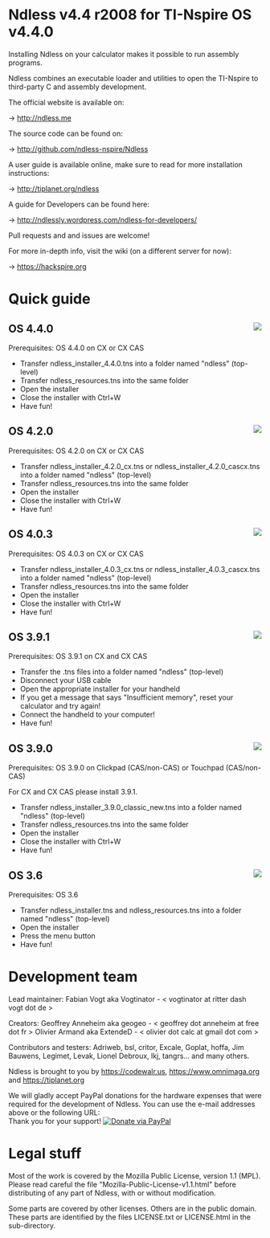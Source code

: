 Ndless v4.4 r2008 for TI-Nspire OS v4.4.0
=============================================

Installing Ndless on your calculator makes it possible to run assembly programs.

Ndless combines an executable loader and utilities to open the TI-Nspire to third-party C and assembly development.

The official website is available on:

->    http://ndless.me

The source code can be found on:

->    http://github.com/ndless-nspire/Ndless 

A user guide is available online, make sure to read for more installation instructions:

->    http://tiplanet.org/ndless

A guide for Developers can be found here:

->    http://ndlessly.wordpress.com/ndless-for-developers/

Pull requests and and issues are welcome!

For more in-depth info, visit the wiki (on a different server for now):

->    https://hackspire.org

Quick guide
===========

OS 4.4.0 <img src="http://i.imgur.com/mDOg6JG.png" align="right">
--------

Prerequisites: OS 4.4.0 on CX or CX CAS

* Transfer ndless_installer_4.4.0.tns into a folder named "ndless" (top-level)
* Transfer ndless_resources.tns into the same folder
* Open the installer
* Close the installer with Ctrl+W
* Have fun!

OS 4.2.0 <img src="http://i.imgur.com/GS2K9tS.png" align="right">
--------

Prerequisites: OS 4.2.0 on CX or CX CAS

* Transfer ndless_installer_4.2.0_cx.tns or ndless_installer_4.2.0_cascx.tns into a folder named "ndless" (top-level)
* Transfer ndless_resources.tns into the same folder
* Open the installer
* Close the installer with Ctrl+W
* Have fun!

OS 4.0.3 <img src="https://i.imgur.com/oEsrtC2.png" align="right">
--------

Prerequisites: OS 4.0.3 on CX or CX CAS

* Transfer ndless_installer_4.0.3_cx.tns or ndless_installer_4.0.3_cascx.tns into a folder named "ndless" (top-level)
* Transfer ndless_resources.tns into the same folder
* Open the installer
* Close the installer with Ctrl+W
* Have fun!

OS 3.9.1 <img src="https://i.imgur.com/rT8Ltmy.png" align="right">
--------

Prerequisites: OS 3.9.1 on CX and CX CAS

* Transfer the .tns files into a folder named "ndless" (top-level)
* Disconnect your USB cable
* Open the appropriate installer for your handheld
* If you get a message that says "Insufficient memory", reset your calculator and try again!
* Connect the handheld to your computer!
* Have fun!


OS 3.9.0 <img src="https://i.imgur.com/V9U8RSc.png" align="right">
--------

Prerequisites: OS 3.9.0 on Clickpad (CAS/non-CAS) or Touchpad (CAS/non-CAS)

For CX and CX CAS please install 3.9.1.

* Transfer ndless_installer_3.9.0_classic_new.tns into a folder named "ndless" (top-level)
* Transfer ndless_resources.tns into the same folder
* Open the installer
* Close the installer with Ctrl+W
* Have fun!

OS 3.6 <img src="http://www.mirari.fr/NwM1" align="right">
------

Prerequisites: OS 3.6 

* Transfer ndless_installer.tns and ndless_resources.tns into a folder named "ndless" (top-level)
* Open the installer
* Press the menu button
* Have fun!

Development team
================

Lead maintainer:
  Fabian Vogt aka Vogtinator - < vogtinator at ritter dash vogt dot de >

Creators:
  Geoffrey Anneheim aka geogeo - < geoffrey dot anneheim at free dot fr >
  Olivier Armand aka ExtendeD  - < olivier dot calc at gmail dot com >

Contributors and testers: Adriweb, bsl, critor, Excale, Goplat, hoffa, Jim Bauwens, Legimet, Levak, Lionel Debroux, lkj, tangrs... and many others.

Ndless is brought to you by https://codewalr.us, https://www.omnimaga.org and https://tiplanet.org

We will gladly accept PayPal donations for the hardware expenses that were required for the development of Ndless. You can use the e-mail addresses above or the following URL:  
Thank you for your support! [![Donate via PayPal](https://www.paypal.com/en_US/i/btn/btn_donate_LG.gif)](https://www.paypal.com/cgi-bin/webscr?cmd=_donations&business=olivier%2ecalc%40gmail%2ecom&lc=US&item_name=Ndless&currency_code=USD&bn=PP%2dDonationsBF%3abtn_donate_LG%2egif%3aNonHosted)

Legal stuff
===========

Most of the work is covered by the Mozilla Public License, version 1.1 (MPL). 
Please read careful the file "Mozilla-Public-License-v1.1.html" before distributing of any part of Ndless, with or without modification.

Some parts are covered by other licenses. Others are in the public domain. These parts are identified by the files LICENSE.txt or LICENSE.html in the sub-directory.
